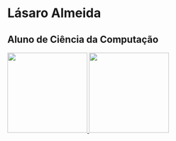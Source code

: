 # Lásaro Almeida

<h2>Aluno de Ciência da Computação</h2>
<div>
  <a href="https://github.com/Lazlo-coder">
  <img height="180em" src="https://github-readme-stats.vercel.app/api?username=Lazlo-coder&show_icons=true&theme=radical&include_all_commits=true&count_private=true"/>
  <img height="180em" src="https://github-readme-stats.vercel.app/api/top-langs/?username=Lazlo-coder&layout=compact&langs_count=7&theme=radical"/>
</div>
